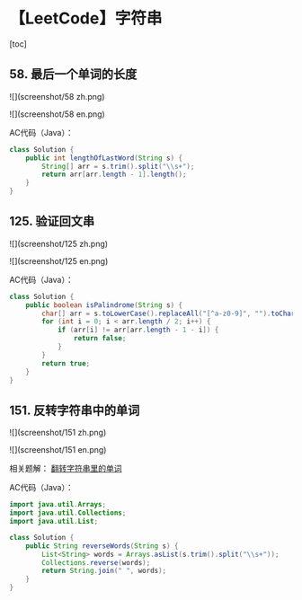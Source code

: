 # 【LeetCode】字符串



[toc]



## 58. 最后一个单词的长度

![](screenshot/58 zh.png)

![](screenshot/58 en.png)

AC代码（Java）：

```java
class Solution {
    public int lengthOfLastWord(String s) {
        String[] arr = s.trim().split("\\s+");
        return arr[arr.length - 1].length();
    }
}
```



## 125. 验证回文串

![](screenshot/125 zh.png)

![](screenshot/125 en.png)

AC代码（Java）：

```java
class Solution {
    public boolean isPalindrome(String s) {
        char[] arr = s.toLowerCase().replaceAll("[^a-z0-9]", "").toCharArray();
        for (int i = 0; i < arr.length / 2; i++) {
            if (arr[i] != arr[arr.length - 1 - i]) {
                return false;
            }
        }
        return true;
    }
}
```



## 151. 反转字符串中的单词

![](screenshot/151 zh.png)

![](screenshot/151 en.png)

相关题解：
[翻转字符串里的单词](https://leetcode.cn/problems/reverse-words-in-a-string/solutions/194450/fan-zhuan-zi-fu-chuan-li-de-dan-ci-by-leetcode-sol/)

AC代码（Java）：

```java
import java.util.Arrays;
import java.util.Collections;
import java.util.List;

class Solution {
    public String reverseWords(String s) {
        List<String> words = Arrays.asList(s.trim().split("\\s+"));
        Collections.reverse(words);
        return String.join(" ", words);
    }
}
```















